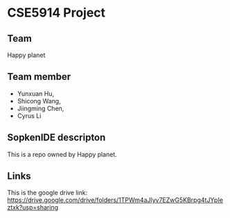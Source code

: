 # CSE5914 Project

## Team
  Happy planet
  
## Team member
  - Yunxuan Hu,
  - Shicong Wang, 
  - Jiingming Chen,
  - Cyrus Li

## SopkenIDE descripton
This is a repo owned by Happy planet.

## Links
  This is the google drive link: https://drive.google.com/drive/folders/1TPWm4aJlyv7EZwG5KBrpg4tJYpIeztxk?usp=sharing
